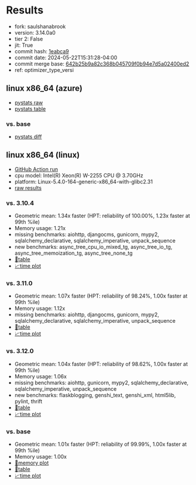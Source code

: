 # Results

- fork: saulshanabrook
- version: 3.14.0a0
- tier 2: False
- jit: True
- commit hash: [1eabca9](https://github.com/saulshanabrook/cpython/commit/1eabca9)
- commit date: 2024-05-22T15:31:28-04:00
- commit merge base: [642b25b9a82c368b045709f0b94e7d5a02400ed2](https://github.com/saulshanabrook/cpython/commit/642b25b9a82c368b045709f0b94e7d5a02400ed2)
- ref: optimizer_type_versi

## linux x86_64 (azure)

- [pystats raw](bm-20240522-azure-x86_64-saulshanabrook-optimizer_type_versi-3.14.0a0-1eabca9-pystats.json)
- [pystats table](bm-20240522-azure-x86_64-saulshanabrook-optimizer_type_versi-3.14.0a0-1eabca9-pystats.md)

### vs. base

- [pystats diff](bm-20240522-azure-x86_64-saulshanabrook-optimizer_type_versi-3.14.0a0-1eabca9-pystats-vs-base.md)

## linux x86_64 (linux)

- [GitHub Action run](https://github.com/faster-cpython/benchmarking/actions/runs/9197634634)
- cpu model: Intel(R) Xeon(R) W-2255 CPU @ 3.70GHz
- platform: Linux-5.4.0-164-generic-x86_64-with-glibc2.31
- [raw results](bm-20240522-linux-x86_64-saulshanabrook-optimizer_type_versi-3.14.0a0-1eabca9.json)

### vs. 3.10.4

- Geometric mean: 1.34x faster (HPT: reliability of 100.00%, 1.23x faster at 99th %ile)
- Memory usage: 1.21x
- missing benchmarks: aiohttp, djangocms, gunicorn, mypy2, sqlalchemy_declarative, sqlalchemy_imperative, unpack_sequence
- new benchmarks: async_tree_cpu_io_mixed_tg, async_tree_io_tg, async_tree_memoization_tg, async_tree_none_tg
- [📄table](bm-20240522-linux-x86_64-saulshanabrook-optimizer_type_versi-3.14.0a0-1eabca9-vs-3.10.4.md)
- [📈time plot](bm-20240522-linux-x86_64-saulshanabrook-optimizer_type_versi-3.14.0a0-1eabca9-vs-3.10.4.png)

### vs. 3.11.0

- Geometric mean: 1.07x faster (HPT: reliability of 98.24%, 1.00x faster at 99th %ile)
- Memory usage: 1.12x
- missing benchmarks: aiohttp, djangocms, gunicorn, mypy2, sqlalchemy_declarative, sqlalchemy_imperative, unpack_sequence
- [📄table](bm-20240522-linux-x86_64-saulshanabrook-optimizer_type_versi-3.14.0a0-1eabca9-vs-3.11.0.md)
- [📈time plot](bm-20240522-linux-x86_64-saulshanabrook-optimizer_type_versi-3.14.0a0-1eabca9-vs-3.11.0.png)

### vs. 3.12.0

- Geometric mean: 1.04x faster (HPT: reliability of 98.62%, 1.00x faster at 99th %ile)
- Memory usage: 1.06x
- missing benchmarks: aiohttp, gunicorn, mypy2, sqlalchemy_declarative, sqlalchemy_imperative, unpack_sequence
- new benchmarks: flaskblogging, genshi_text, genshi_xml, html5lib, pylint, thrift
- [📄table](bm-20240522-linux-x86_64-saulshanabrook-optimizer_type_versi-3.14.0a0-1eabca9-vs-3.12.0.md)
- [📈time plot](bm-20240522-linux-x86_64-saulshanabrook-optimizer_type_versi-3.14.0a0-1eabca9-vs-3.12.0.png)

### vs. base

- Geometric mean: 1.01x faster (HPT: reliability of 99.99%, 1.00x faster at 99th %ile)
- Memory usage: 1.00x
- [🧠memory plot](bm-20240522-linux-x86_64-saulshanabrook-optimizer_type_versi-3.14.0a0-1eabca9-vs-base-mem.png)
- [📄table](bm-20240522-linux-x86_64-saulshanabrook-optimizer_type_versi-3.14.0a0-1eabca9-vs-base.md)
- [📈time plot](bm-20240522-linux-x86_64-saulshanabrook-optimizer_type_versi-3.14.0a0-1eabca9-vs-base.png)

